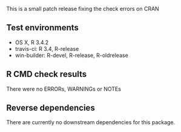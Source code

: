 This is a small patch release fixing the check errors on CRAN

## Test environments
* OS X, R 3.4.2
* travis-ci: R 3.4, R-release
* win-builder: R-devel, R-release, R-oldrelease

## R CMD check results

There were no ERRORs, WARNINGs or NOTEs

## Reverse dependencies

There are currently no downstream dependencies for this package.
